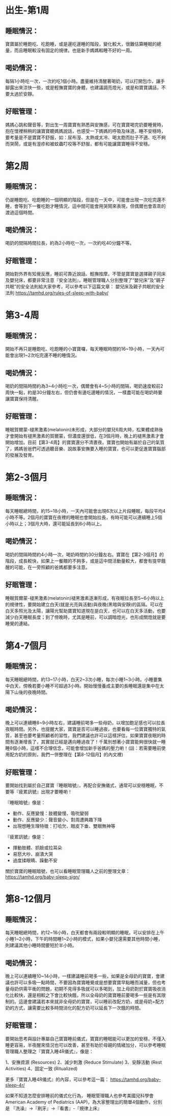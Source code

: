 # 出生-第1周
## 睡眠情況：
寶寶屬於睡飽吃、吃飽睡，或是邊吃邊睡的階段，變化較大，很難估算睡眠的總量，而且睡眠較沒有固定的規律。也是新手媽媽較睡不好的一周。
## 喝奶情況：
每隔1小時吃一次，一次約吃1個小時。盡量維持清醒著喝奶，可以打開包巾，讓手腳露出來涼快一些，或是輕撫寶寶的身體，也建議調亮燈光，或是和寶寶講話，不要太過於安靜。
## 好眠管理：
媽媽心跳和聲音等，對出生一周寶寶有熟悉與安撫感，可在寶寶喝完奶要睡覺時，抱在懷裡稍稍的讓寶寶聽媽媽說話，也感受一下媽媽的呼吸及味道。睡不安穩時，要考量是不是寶寶不舒服，如：尿布溼、太熱或太冷、喝太飽而肚子不適、吃不夠而哭鬧，或是有溼疹和被蚊蟲叮咬等不舒服，都有可能讓寶寶睡得不安穩。

# 第2周
## 睡眠情況：
仍是睡飽吃、吃飽睡的一個明顯的階段，但是在一天中，可能會出現一次吃完還不睡，會等到下一餐吃飽才睡情況，這中間可能會用哭鬧來表現，但偶爾也會乖乖的渡過這個時間。
## 喝奶情況：
喝奶的間隔時間拉長，約為2小時吃一次，一次約吃40分鐘不等。
## 好眠管理：
開始對外界有知覺反應，睡前可靠近說話、輕撫按摩。不管是寶寶是選擇親子同床及嬰兒床，都要非常注意『安全法則』，睡眠管理職人分別整理了“嬰兒床”及“親子共眠”的安全法則給大家參考，可以參考以下這篇文章：
嬰兒床及親子共眠的安全法則
https://tamhd.org/rules-of-sleep-with-baby/

# 第3-4周
## 睡眠情況：
開始不再只是睡飽吃、吃飽睡的小寶寶囉，每天睡眠時間約16~19小時，一天內可能會出現1~2次吃完還不睡的睡情況。
## 喝奶情況：
喝奶的間隔時間約為3~4小時吃一次，偶爾會有4~5小時的間隔，喝奶速度較前2周快一點，約是30分鐘左右，但仍會有邊吃邊睡的情況，一樣盡可能在喝奶時要讓寶寶保持清醒。
## 好眠管理：
睡眠賀爾蒙-褪黑激素(melatonin)未形成，大部分的嬰兒6周大時，松果體成熟後才會開始有褪黑激素的賀爾蒙，但濃度還很低，在3個月時，晚上的褪黑激素才會開始增加。目前【第3-4周】的寶寶還分不清晝夜。寶寶也開始有屬於自己的氣質了，媽媽爸爸們可透過聽音樂、說故事安撫要入睡的寶寶，也可以更促進寶寶腦部的發展及發育。

# 第2-3個月
## 睡眠情況：
每天睡眠總時間，約15~18小時，一天內可能會出現6次以上片段睡眠，每段平均4小時不等。2個月的寶寶在夜裡的睡眠也會開始拉長，有時可能可以連續睡上5個小時以上；3個月大時，還可能延長到6小時以上。
## 喝奶情況：
喝奶的間隔時間約4小時一次，喝奶時間約30分鐘左右。寶寶在【第2-3個月】的階段，成長較快，如果上一餐餵的不夠多，或是這中間活動量較大，都會有提早餓醒的可能，在一旁照顧的爸媽都要多注意。
## 好眠管理：
睡眠賀爾蒙-褪黑激素(melatonin)褪黑激素逐漸形成，有夜眠拉長至5~6小時以上的規律性，要開始建立白天(就是光亮與活動)與夜晚(黑暗與安靜)的區隔。可以在白天多照光及太陽，讓陽光幫助寶寶知道現在是白天，也可以在白天多活動，也要減少白天睡眠長度；到了傍晚時，尤其是睡前，可以調暗燈光，也形成關燈就是要睡覺的連結。

# 第4-7個月
## 睡眠情況：
每天睡眠總時間，約13~17小時，白天2~3次小睡，每次小睡1~3小時。小睡要集中白天，傍晚若要小睡不可超過3小時。開始慢慢養成主要的長睡眠還是集中在太陽下山後的夜晚時間。
## 喝奶情況：
晚上可以連續睡8~9小時左右，建議睡前喝多一些母奶，以增加飽足感也可以拉長夜眠時間。另外，也提醒大家，寶寶是否可以睡過夜，也要看每一位寶寶獨特的氣質，甚至也要考量照顧者的習性，我們建議也許可以這樣評估，如果寶寶夜眠的時間有逐漸增長了，其實就已經是邁向睡過夜了！千萬別想著小寶寶能夠很快就一睡睡8個小時，這樣不合理信念，可能會增加新手爸媽的壓力喲！(註：若需要睡前使用配方奶的原則，我們一併整理在【第8-12個月】的內文裡)
## 好眠管理：
要開始找到屬於自己寶寶『睡眠暗號』，再配合安撫儀式，通常可以安穩睡眠，不要等『疲累訊號』出現才要睡喲！

『睡眠暗號』像是：
- 動作、反應變慢：肢體變慢、吸吮變弱
- 動作、反應變少：聲音變小、對周遭興趣下降
- 出現想睡生理特徵：打哈欠、眼皮下垂、雙眼無神等

『疲累訊號』像是：
- 揮動肢體、抓臉或拉耳朵
- 易怒大吵、崩潰大哭
- 過度揉眼睛、躁動不安

關於寶寶的睡眠暗號，也可以看睡眠管理職人之前的整理文章：
https://tamhd.org/baby-sleep-sign/

# 第8-12個月
## 睡眠情況：
每天睡眠總時間，約12~16小時，白天都會有兩段較明顯的睡眠，可以安排在上午小睡1~2小時，下午的時間睡1~2小時的模式，如果小嬰兒還需要其他時間小睡，則建議其他小睡時間要短於半小時。
## 喝奶情況：
晚上可以連續睡10~14小時，一樣建議睡前喝多一些，如果是全母奶的寶寶，會建議也許可以多吸一點時間，不要因為寶寶睡覺或是想要寶寶早點睡而減量，但也考量母奶供需平衝的問題，初期不見得多吸就可以多喝到，加上母奶對於寶寶吸收消化比較快，還是相較之下會比較快餓，所以全母奶的寶寶睡前要喝多一些是有其限制的。這邊會建議若本來就非全母奶的寶寶，可以睡前改配方奶，或是母奶+配方奶的方式，讓需要比較多時間消化的配方奶可以延長下一次餓的時間。
## 好眠管理：
要開始思考與設計專屬自己寶寶睡前儀式，寶寶的睡眠能可以更加的安穩，不僅入睡更容易，半夜醒來情況也可以改善，甚至有助於母親的情緒加分，可以參考睡眠管理職人整理之『寶寶入睡4R儀式』，像是：

1、安撫資源 (Resources)
2、減少刺激 (Reduce Stimulate)
3、安靜活動 (Rest Activities)
4、固定一致 (Ritualized)

更多『寶寶入睡4R儀式』的內容，可以參考這一篇：
https://tamhd.org/baby-sleep-4r/

如果不知道怎麼安排睡前的儀式化行為，
睡眠管理職人也參考美國兒科學會American Academy of Pediatrics (AAP)，為大家整理出的簡單4個動作，分別是
『洗澡』->『刷牙』->『看書』-『規律上床』